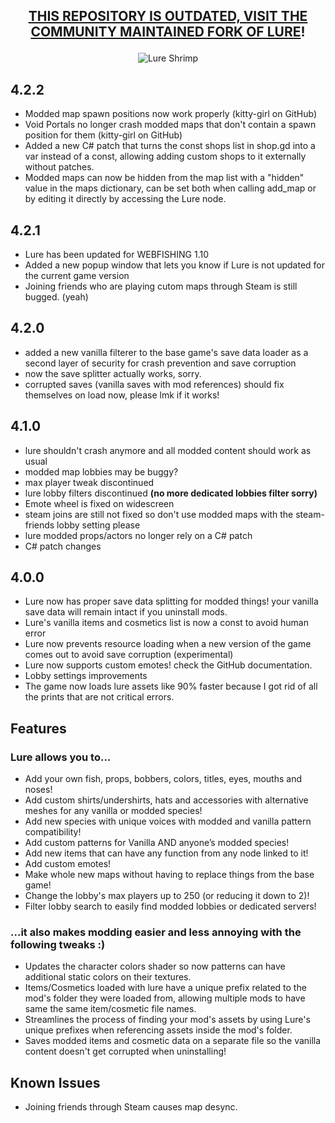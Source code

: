 ## <p align="center">[THIS REPOSITORY IS OUTDATED, VISIT THE COMMUNITY MAINTAINED FORK OF LURE](https://github.com/LureMaintainers/WebfishingLure)!</p>
<p align="center">
  <img src="https://raw.githubusercontent.com/Sulayre/WebfishingLure/refs/heads/main/icon.png" alt="Lure Shrimp"/>
</p>

## 4.2.2
- Modded map spawn positions now work properly (kitty-girl on GitHub)
- Void Portals no longer crash modded maps that don't contain a spawn position for them (kitty-girl on GitHub)
- Added a new C# patch that turns the const shops list in shop.gd into a var instead of a const, allowing adding custom shops to it externally without patches.
- Modded maps can now be hidden from the map list with a "hidden" value in the maps dictionary, can be set both when calling add_map or by editing it directly by accessing the Lure node.

## 4.2.1
- Lure has been updated for WEBFISHING 1.10
- Added a new popup window that lets you know if Lure is not updated for the current game version
- Joining friends who are playing cutom maps through Steam is still bugged. (yeah)

## 4.2.0
- added a new vanilla filterer to the base game's save data loader as a second layer of security for crash prevention and save corruption
- now the save splitter actually works, sorry.
- corrupted saves (vanilla saves with mod references) should fix themselves on load now, please lmk if it works!

## 4.1.0
- lure shouldn't crash anymore and all modded content should work as usual
- modded map lobbies may be buggy?
- max player tweak discontinued
- lure lobby filters discontinued **(no more dedicated lobbies filter sorry)**
- Emote wheel is fixed on widescreen
- steam joins are still not fixed so don't use modded maps with the steam-friends lobby setting please
- lure modded props/actors no longer rely on a C# patch
- C# patch changes

## 4.0.0
- Lure now has proper save data splitting for modded things! your vanilla save data will remain intact if you uninstall mods.
- Lure's vanilla items and cosmetics list is now a const to avoid human error
- Lure now prevents resource loading when a new version of the game comes out to avoid save corruption (experimental)
- Lure now supports custom emotes! check the GitHub documentation.
- Lobby settings improvements
- The game now loads lure assets like 90% faster because I got rid of all the prints that are not critical errors.

## Features
### Lure allows you to...
- Add your own fish, props, bobbers, colors, titles, eyes, mouths and noses!
- Add custom shirts/undershirts, hats and accessories with alternative meshes for any vanilla or modded species!
- Add new species with unique voices with modded and vanilla pattern compatibility!
- Add custom patterns for Vanilla AND anyone’s modded species!
- Add new items that can have any function from any node linked to it!
- Add custom emotes!
- Make whole new maps without having to replace things from the base game!
- Change the lobby's max players up to 250 (or reducing it down to 2)!
- Filter lobby search to easily find modded lobbies or dedicated servers!

### ...it also makes modding easier and less annoying with the following tweaks :)
- Updates the character colors shader so now patterns can have additional static colors on their textures.
- Items/Cosmetics loaded with lure have a unique prefix related to the mod's folder they were loaded from, allowing multiple mods to have same the same item/cosmetic file names.
- Streamlines the process of finding your mod's assets by using Lure's unique prefixes when referencing assets inside the mod's folder.
- Saves modded items and cosmetic data on a separate file so the vanilla content doesn't get corrupted when uninstalling!

## Known Issues
- Joining friends through Steam causes map desync.
